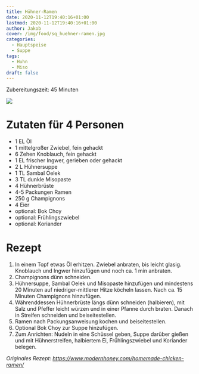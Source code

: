 ```yaml
---
title: Hühner-Ramen
date: 2020-11-12T19:40:16+01:00
lastmod: 2020-11-12T19:40:16+01:00
author: Jakob
cover: /img/food/sq_huehner-ramen.jpg
categories:
  - Hauptspeise
  - Suppe
tags:
  - Huhn
  - Miso
draft: false
---
```


Zubereitungszeit: 45 Minuten

<!--more-->

![](/img/food/huehner-ramen.jpg)

# Zutaten für 4 Personen

- 1 EL Öl
- 1 mittelgroßer Zwiebel, fein gehackt
- 6 Zehen Knoblauch, fein gehackt
- 1 EL frischer Ingwer, gerieben oder gehackt
- 2 L Hühnersuppe
- 1 TL Sambal Oelek
- 3 TL dunkle Misopaste
- 4 Hühnerbrüste
- 4-5 Packungen Ramen
- 250 g Champignons
- 4 Eier
- optional: Bok Choy
- optional: Frühlingszwiebel
- optional: Koriander

# Rezept

1. In einem Topf etwas Öl erhitzen. Zwiebel anbraten, bis leicht glasig. Knoblauch und Ingwer hinzufügen und noch ca. 1 min anbraten.
2. Champignons dünn schneiden.
3. Hühnersuppe, Sambal Oelek und Misopaste hinzufügen und mindestens 20 Minuten auf niedriger-mittlerer Hitze köcheln lassen. Nach ca. 15 Minuten Champignons hinzufügen.
4. Währenddessen Hühnerbrüste längs dünn schneiden (halbieren), mit Salz und Pfeffer leicht würzen und in einer Pfanne durch braten. Danach in Streifen schneiden und beiseitestellen.
5. Ramen nach Packungsanweisung kochen und beiseitestellen.
6. Optional Bok Choy zur Suppe hinzufügen.
7. Zum Anrichten: Nudeln in eine Schüssel geben, Suppe darüber gießen und mit Hühnerstreifen, halbiertem Ei, Frühlingszwiebel und Koriander belegen.

*Originales Rezept: https://www.modernhoney.com/homemade-chicken-ramen/*